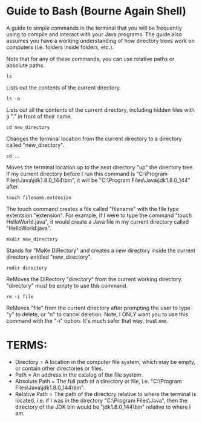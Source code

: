 # Guide to Bash (Bourne Again Shell)
A guide to simple commands in the terminal that you will be frequently using to compile
and interact with your Java programs. The guide also assumes you have a working understanding
of how directory trees work on computers (i.e. folders inside folders, etc.).

Note that for any of these commands, you can use relative paths or absolute paths.

```
ls
```
Lists out the contents of the current directory.

```
ls -a
```
Lists out all the contents of the current directory, including hidden files with a "." in front
of their name.

```
cd new_directory
```
Changes the terminal location from the current directory to a directory called "new_directory".

```
cd ..
```
Moves the terminal location up to the next directory "up" the directory tree. If my current
directory before I run this command is "C:\Program Files\Java\jdk1.8.0_144\bin", it will be
"C:\Program Files\Java\jdk1.8.0_144" after.

```
touch filename.extension
```

The touch command creates a file called "filename" with the file type extentsion "extension". For example,
if I were to type the command "touch HelloWorld.java", it would create a Java file in my current directory
called "HelloWorld.java".

```
mkdir new_directory
```
Stands for "MaKe DIRectory" and creates a new directory inside the current directory entitled "new_directory".

```
rmdir directory
```
ReMoves the DIRectory "directory" from the current working directory. "directory" must be empty to use this command.

```
rm -i file
```
ReMoves "file" from the current directory after prompting the user to type "y" to delete, or "n" to cancel deletion.
Note, I ONLY want you to use this command with the "-i" option. It's much safer that way, trust me.


# TERMS:
- Directory = A location in the computer file system, which may be empty, or contain other directories or files.
- Path = An address in the catalog of the file system.
- Absolute Path = The full path of a directory or file, i.e. "C:\Program Files\Java\jdk1.8.0_144\bin".
- Relative Path = The path of the directory relative to where the terminal is located, i.e. if I was in the directory "C:\Program Files\Java", then the directory of the JDK bin would be "jdk1.8.0_144\bin" relative to where I am.
